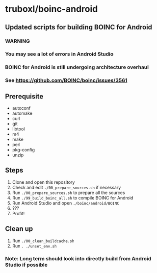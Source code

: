 # truboxl/boinc-android

## Updated scripts for building BOINC for Android

### WARNING
### You may see a lot of errors in Android Studio
### BOINC for Android is still undergoing architecture overhaul
### See https://github.com/BOINC/boinc/issues/3561

## Prerequisite

* autoconf
* automake
* curl
* git
* libtool
* m4
* make
* perl
* pkg-config
* unzip

## Steps

1. Clone and open this repository
1. Check and edit `./00_prepare_sources.sh` if necessary
1. Run `./00_prepare_sources.sh` to prepare all the sources
1. Run `./99_build_boinc_all.sh` to compile BOINC for Android
1. Run Android Studio and open `./boinc/android/BOINC`
1. ???
1. Profit!

## Clean up

1. Run `./00_clean_buildcache.sh`
1. Run `. ./unset_env.sh`

### Note: Long term should look into directly build from Android Studio if possible
